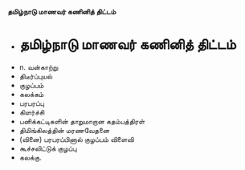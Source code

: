 **தமிழ்நாடு மாணவர் கணினித் திட்டம்**
- # தமிழ்நாடு மாணவர் கணினித் திட்டம்
- n. வன்காற்று
- திடீர்ப்புயல்
- குழப்பம்
- கலக்கம்
- பரபரப்பு
- கிளர்ச்சி
- பனிக்கட்டிகளின் தாறுமாறான கதம்பத்திரள்
- திமிங்கிலத்தின் மரணவேதனை
- (வினை) பரபரப்பினால் குழப்பம்  விளைவி
- கூச்சலிட்டுக் குழப்பு
- கலக்கு.

